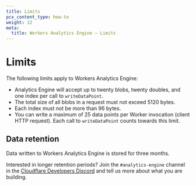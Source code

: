 ```yaml
---
title: Limits
pcx_content_type: how-to
weight: 12
meta:
  title: Workers Analytics Engine — Limits
---
```


# Limits

The following limits apply to Workers Analytics Engine:

* Analytics Engine will accept up to twenty blobs, twenty doubles, and one index per call to `writeDataPoint`.
* The total size of all blobs in a request must not exceed 5120 bytes.
* Each index must not be more than 96 bytes.
* You can write a maximum of 25 data points per Worker invocation (client HTTP request). Each call to `writeDataPoint` counts towards this limit.

## Data retention

Data written to Workers Analytics Engine is stored for three months.

Interested in longer retention periods? Join the `#analytics-engine` channel in the [Cloudflare Developers Discord](https://discord.cloudflare.com/) and tell us more about what you are building.